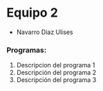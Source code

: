 # Equipo 2

- Navarro Diaz Ulises

### Programas:

1. Descripcion del programa 1
2. Descripción del programa 2
3. Descripción del programa 3
